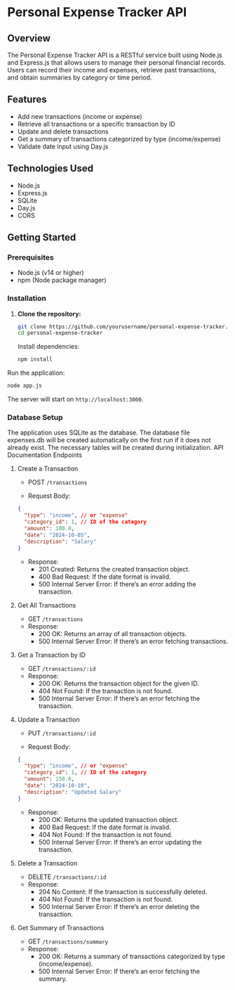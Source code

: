 # Personal Expense Tracker API

## Overview

The Personal Expense Tracker API is a RESTful service built using Node.js and Express.js that allows users to manage their personal financial records. Users can record their income and expenses, retrieve past transactions, and obtain summaries by category or time period.

## Features

- Add new transactions (income or expense)
- Retrieve all transactions or a specific transaction by ID
- Update and delete transactions
- Get a summary of transactions categorized by type (income/expense)
- Validate date input using Day.js

## Technologies Used

- Node.js
- Express.js
- SQLite
- Day.js
- CORS

## Getting Started

### Prerequisites

- Node.js (v14 or higher)
- npm (Node package manager)

### Installation

1. **Clone the repository:**

   ```bash
   git clone https://github.com/yourusername/personal-expense-tracker.git
   cd personal-expense-tracker
   ```

   Install dependencies:

   ```bash
   npm install
   ```

Run the application:

```bash
node app.js
```

The server will start on `http://localhost:3000`.

### Database Setup

The application uses SQLite as the database. The database file expenses.db will be created automatically on the first run if it does not already exist. The necessary tables will be created during initialization.
API Documentation
Endpoints

1. Create a Transaction

   - POST `/transactions`

   - Request Body:

   ```json
   {
     "type": "income", // or "expense"
     "category_id": 1, // ID of the category
     "amount": 100.0,
     "date": "2024-10-05",
     "description": "Salary"
   }
   ```

   - Response:
     - 201 Created: Returns the created transaction object.
     - 400 Bad Request: If the date format is invalid.
     - 500 Internal Server Error: If there’s an error adding the transaction.

2. Get All Transactions

   - GET `/transactions`
   - Response:
     - 200 OK: Returns an array of all transaction objects.
     - 500 Internal Server Error: If there’s an error fetching transactions.

3. Get a Transaction by ID

   - GET `/transactions/:id`
   - Response:
     - 200 OK: Returns the transaction object for the given ID.
     - 404 Not Found: If the transaction is not found.
     - 500 Internal Server Error: If there’s an error fetching the transaction.

4. Update a Transaction

   - PUT `/transactions/:id`

   - Request Body:

   ```json
   {
     "type": "income", // or "expense"
     "category_id": 1, // ID of the category
     "amount": 150.0,
     "date": "2024-10-10",
     "description": "Updated Salary"
   }
   ```

   - Response:
     - 200 OK: Returns the updated transaction object.
     - 400 Bad Request: If the date format is invalid.
     - 404 Not Found: If the transaction is not found.
     - 500 Internal Server Error: If there’s an error updating the transaction.

5. Delete a Transaction

   - DELETE `/transactions/:id`
   - Response:
     - 204 No Content: If the transaction is successfully deleted.
     - 404 Not Found: If the transaction is not found.
     - 500 Internal Server Error: If there’s an error deleting the transaction.

6. Get Summary of Transactions

   - GET `/transactions/summary`
   - Response:
     - 200 OK: Returns a summary of transactions categorized by type (income/expense).
     - 500 Internal Server Error: If there’s an error fetching the summary.
